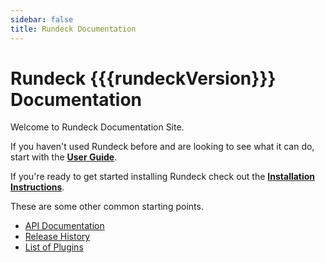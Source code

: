 ```yaml
---
sidebar: false
title: Rundeck Documentation
---
```


# Rundeck {{{rundeckVersion}}} Documentation    
Welcome to Rundeck Documentation Site.  

If you haven't used Rundeck before and are looking to see what it can do, start with the **[User Guide](/docs/manual/01-introduction.html)**.

If you're ready to get started installing Rundeck check out the **[Installation Instructions](administration/install/)**.

These are some other common starting points.
* [API Documentation](/api/rundeck-api.md)
* [Release History](/history/)
* [List of Plugins](/plugins/)
